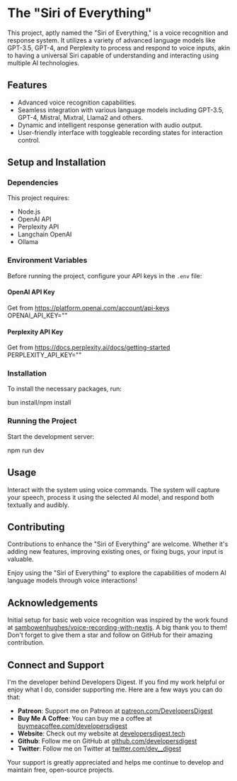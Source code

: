 # The "Siri of Everything"

This project, aptly named the "Siri of Everything," is a voice recognition and response system. It utilizes a variety of advanced language models like GPT-3.5, GPT-4, and Perplexity to process and respond to voice inputs, akin to having a universal Siri capable of understanding and interacting using multiple AI technologies.

## Features

- Advanced voice recognition capabilities.
- Seamless integration with various language models including GPT-3.5, GPT-4, Mistral, Mixtral, Llama2 and others.
- Dynamic and intelligent response generation with audio output.
- User-friendly interface with toggleable recording states for interaction control.

## Setup and Installation

### Dependencies

This project requires:

- Node.js
- OpenAI API
- Perplexity API
- Langchain OpenAI
- Ollama

### Environment Variables

Before running the project, configure your API keys in the `.env` file:

#### OpenAI API Key
Get from https://platform.openai.com/account/api-keys
OPENAI_API_KEY=""

#### Perplexity API Key
Get from https://docs.perplexity.ai/docs/getting-started
PERPLEXITY_API_KEY=""

### Installation

To install the necessary packages, run:

bun install/npm install

### Running the Project

Start the development server:

npm run dev

## Usage

Interact with the system using voice commands. The system will capture your speech, process it using the selected AI model, and respond both textually and audibly.

## Contributing

Contributions to enhance the "Siri of Everything" are welcome. Whether it's adding new features, improving existing ones, or fixing bugs, your input is valuable.

Enjoy using the "Siri of Everything" to explore the capabilities of modern AI language models through voice interactions!
## Acknowledgements

Initial setup for basic web voice recognition was inspired by the work found at [sambowenhughes/voice-recording-with-nextjs](https://github.com/sambowenhughes/voice-recording-with-nextjs). A big thank you to them! Don't forget to give them a star and follow on GitHub for their amazing contribution.

## Connect and Support

I'm the developer behind Developers Digest. If you find my work helpful or enjoy what I do, consider supporting me. Here are a few ways you can do that:

- **Patreon**: Support me on Patreon at [patreon.com/DevelopersDigest](https://www.patreon.com/DevelopersDigest)
- **Buy Me A Coffee**: You can buy me a coffee at [buymeacoffee.com/developersdigest](https://www.buymeacoffee.com/developersdigest)
- **Website**: Check out my website at [developersdigest.tech](https://developersdigest.tech)
- **Github**: Follow me on GitHub at [github.com/developersdigest](https://github.com/developersdigest)
- **Twitter**: Follow me on Twitter at [twitter.com/dev__digest](https://twitter.com/dev__digest)

Your support is greatly appreciated and helps me continue to develop and maintain free, open-source projects.
